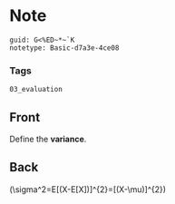 # Note
```
guid: G<%ED~*~`K
notetype: Basic-d7a3e-4ce08
```

### Tags
```
03_evaluation
```

## Front
Define the <b>variance</b>.

## Back
\(\sigma^2=E[(X-E[X])]^{2}=[(X-\mu)]^{2}\)
